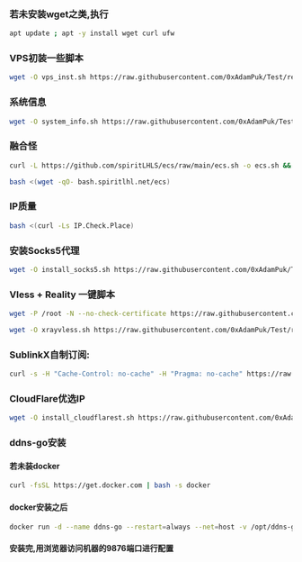### 若未安装wget之类,执行
```bash
apt update ; apt -y install wget curl ufw
```

### VPS初装一些脚本
```bash
wget -O vps_inst.sh https://raw.githubusercontent.com/0xAdamPuk/Test/refs/heads/main/vps_inst.sh && chmod +x vps_inst.sh && clear && ./vps_inst.sh
```

### 系统信息
```bash
wget -O system_info.sh https://raw.githubusercontent.com/0xAdamPuk/Test/refs/heads/main/system_info.sh && chmod +x system_info.sh && clear && ./system_info.sh
```

### 融合怪
```bash
curl -L https://github.com/spiritLHLS/ecs/raw/main/ecs.sh -o ecs.sh && chmod +x ecs.sh && bash ecs.sh
```
```bash
bash <(wget -qO- bash.spiritlhl.net/ecs)
```
### IP质量
```bash
bash <(curl -Ls IP.Check.Place)
```
### 安装Socks5代理
```bash
wget -O install_socks5.sh https://raw.githubusercontent.com/0xAdamPuk/Test/refs/heads/main/install_socks5.sh && chmod +x install_socks5.sh && clear && ./install_socks5.sh
```

### Vless + Reality 一键脚本
```bash
wget -P /root -N --no-check-certificate https://raw.githubusercontent.com/mack-a/v2ray-agent/master/install.sh && chmod 700 /root/install.sh && /root/install.sh
```
```bash
wget -O xrayvless.sh https://raw.githubusercontent.com/0xAdamPuk/Test/refs/heads/main/xrayvless.sh && chmod +x xrayvless.sh && clear && ./xrayvless.sh
```

### SublinkX自制订阅:
```bash
curl -s -H "Cache-Control: no-cache" -H "Pragma: no-cache" https://raw.githubusercontent.com/gooaclok819/sublinkX/main/install.sh | sudo bash
```

### CloudFlare优选IP
```bash
wget -O install_cloudflarest.sh https://raw.githubusercontent.com/0xAdamPuk/Test/refs/heads/main/install_cloudflarest.sh && chmod +x install_cloudflarest.sh && clear && ./install_cloudflarest.sh
```

### ddns-go安装
#### 若未装docker
```bash
curl -fsSL https://get.docker.com | bash -s docker
```
#### docker安装之后
```bash
docker run -d --name ddns-go --restart=always --net=host -v /opt/ddns-go:/root jeessy/ddns-go
```
#### 安装完,用浏览器访问机器的9876端口进行配置
